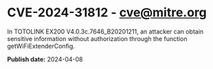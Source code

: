 # CVE-2024-31812 - cve@mitre.org

In TOTOLINK EX200 V4.0.3c.7646_B20201211, an attacker can obtain sensitive information without authorization through the function getWiFiExtenderConfig.

**Publish date:** 2024-04-08
